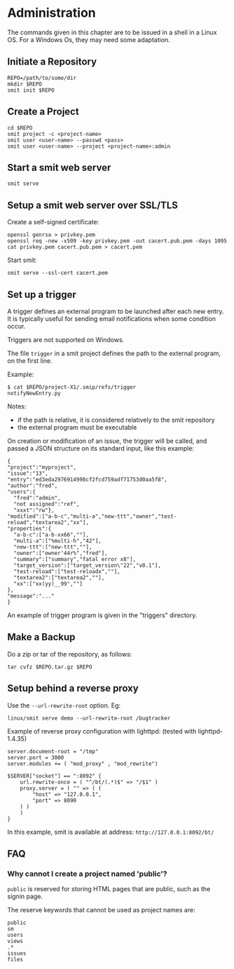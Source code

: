 # Administration

The commands given in this chapter are to be issued in a shell in a Linux OS. For a Windows Os, they may need some adaptation.

## Initiate a Repository

```
REPO=/path/to/some/dir
mkdir $REPO
smit init $REPO
```

## Create a Project

```
cd $REPO
smit project -c <project-name>
smit user <user-name> --passwd <pass>
smit user <user-name> --project <project-name>:admin
```

## Start a smit web server

```
smit serve
```

## Setup a smit web server over SSL/TLS

Create a self-signed certificate:

```
openssl genrsa > privkey.pem
openssl req -new -x509 -key privkey.pem -out cacert.pub.pem -days 1095
cat privkey.pem cacert.pub.pem > cacert.pem
```

Start smit:

```
smit serve --ssl-cert cacert.pem
```

## Set up a trigger

A trigger defines an external program to be launched after each new entry. It is typically useful for sending email notifications when some condition occur.

Triggers are not supported on Windows.

The file `trigger` in a smit project defines the path to the external program, on the first line.

Example:

```
$ cat $REPO/project-X1/.smip/refs/trigger
notifyNewEntry.py
```


Notes:

- if the path is relative, it is considered relatively to the smit repository
- the external program must be executable

On creation or modification of an issue, the trigger will be called, and passed a JSON structure on its standard input, like this example:

```
{
"project":"myproject",
"issue":"13",
"entry":"ed3eda2976914998cf2fcd759adf71753d0aa5f8",
"author":"fred",
"users":{
  "fred":"admin",
  "not assigned":"ref",
  "xxxt":"rw"},
"modified":["a-b-c","multi-a","new-ttt","owner","test-reload","textarea2","xx"],
"properties":{
  "a-b-c":["a-b-xx66",""],
  "multi-a":["%multi-h","42"],
  "new-ttt":["new-ttt",""],
  "owner":["owner'44r%","fred"],
  "summary":["summary","fatal error x8"],
  "target_version":["target_version\"22","v0.1"],
  "test-reload":["test-reloadx",""],
  "textarea2":["textarea2",""],
  "xx":["xx(yy)__99",""]
},
"message":"..."
}
```

An example of trigger program is given in the "triggers" directory.

## Make a Backup

Do a zip or tar of the repository, as follows:

```
tar cvfz $REPO.tar.gz $REPO
```

## Setup behind a reverse proxy

Use the `--url-rewrite-root` option. Eg:

```
linux/smit serve demo --url-rewrite-root /bugtracker
```

Example of reverse proxy configuration with lighttpd:
(tested with lighttpd-1.4.35)

```
server.document-root = "/tmp"
server.port = 3000
server.modules += ( "mod_proxy" , "mod_rewrite")

$SERVER["socket"] == ":8092" {
    url.rewrite-once = ( "^/bt/(.*)$" => "/$1" )
    proxy.server = ( "" => ( (
        "host" => "127.0.0.1",
        "port" => 8090
    ) )
    )
}

```

In this example, smit is available at address: `http://127.0.0.1:8092/bt/`

## FAQ

### Why cannot I create a project named 'public'?

`public` is reserved for storing HTML pages that are public, such as the signin page.

The reserve keywords that cannot be used as project names are:

    public
    sm
    users
    views
    .*
    issues
    files





